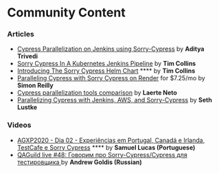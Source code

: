 # Community Content

### Articles

* [Cypress Parallelization on Jenkins using Sorry-Cypress](https://medium.com/@adityahbk/cypress-parallelization-on-jenkins-using-sorry-cypress-197a86ad8ed1) by **Aditya Trivedi**
* [Sorry Cypress In A Kubernetes Jenkins Pipeline](https://crumbhole.com/sorry-cypress-in-a-kubernetes-jenkins-pipeline/) by **Tim Collins**
* [Introducing The Sorry Cypress Helm Chart](https://crumbhole.com/indroducing-the-sorry-cypress-helm-chart/) **** by **Tim Collins**
* [Paralleling Cypress with Sorry Cypress on Render](https://blog.simonireilly.com/posts/sorry-render-cypress) for $7.25/mo by **Simon Reilly**
* [Cypress parallelization tools comparison](https://currents.dev/posts/cypress-parallelization-tools) by **Laerte Neto**
* [Parallelizing Cypress with Jenkins, AWS, and Sorry-Cypress](https://medium.com/geekculture/parallelizing-cypress-with-jenkins-aws-and-sorry-cypress-8241331fe50f) by **Seth Lustke**

### **Videos**

* [AGXP2020 - Dia 02 - Experiências em Portugal, Canadá e Irlanda, TestCafe e Sorry Cypress](https://www.youtube.com/watch?v=sK90Ya46htk\&t=7318s) **** by **Samuel Lucas (Portuguese)**
* [QAGuild live #48: Говорим про Sorry-Cypress/Cypress для тестировщика ](https://www.youtube.com/watch?v=6\_JRHLcwFjs)by **Andrew Goldis (Russian)**

